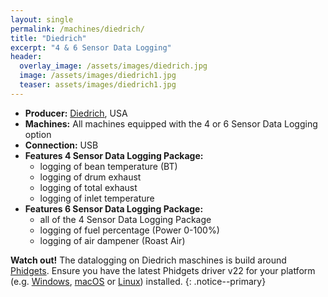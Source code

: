```yaml
---
layout: single
permalink: /machines/diedrich/
title: "Diedrich"
excerpt: "4 & 6 Sensor Data Logging"
header:
  overlay_image: /assets/images/diedrich.jpg
  image: /assets/images/diedrich1.jpg
  teaser: assets/images/diedrich1.jpg
---
```

* __Producer:__ [Diedrich](https://www.diedrichroasters.com/), USA
* __Machines:__ All machines equipped with the 4 or 6 Sensor Data Logging option
* __Connection:__ USB
* __Features 4 Sensor Data Logging Package:__
  - logging of bean temperature (BT)
  - logging of drum exhaust
  - logging of total exhaust
  - logging of inlet temperature
* __Features 6 Sensor Data Logging Package:__
  - all of the 4 Sensor Data Logging Package
  - logging of fuel percentage (Power 0-100%)
  - logging of air dampener (Roast Air)

**Watch out!**
The datalogging on Diedrich maschines is build around [Phidgets](https://www.phidgets.com/). Ensure you have the latest Phidgets driver v22 for your platform (e.g. [Windows](https://www.phidgets.com/docs/OS_-_Windows), [macOS](https://www.phidgets.com/docs/OS_-_macOS) or [Linux](https://www.phidgets.com/docs/OS_-_Linux)) installed.
{: .notice--primary}